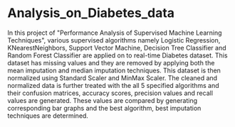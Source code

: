 # Analysis_on_Diabetes_data
In this project of "Performance Analysis of Supervised Machine Learning Techniques", various supervised algorithms namely Logistic Regression, KNearestNeighbors, Support Vector Machine, Decision Tree Classifier and Random Forest Classifier are applied on to real-time Diabetes dataset. This dataset has missing values and they are removed by applying both the mean imputation and median imputation techniques. This dataset is then normalized using Standard Scaler and MinMax Scaler. The cleaned and normalized data is further treated with the all 5 specified algorithms and their confusion matrices, accuracy scores, precision values and recall values are generated. These values are compared by generating corresponding bar graphs and the best algorithm, best imputation techniques are determined.
